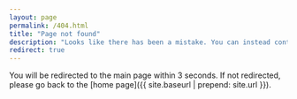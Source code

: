 ```yaml
---
layout: page
permalink: /404.html
title: "Page not found"
description: "Looks like there has been a mistake. You can instead contact mathjianwang@gmail.com "
redirect: true
---
```


You will be redirected to the main page within 3 seconds. If not redirected, please go back to the [home page]({{ site.baseurl | prepend: site.url }}).
